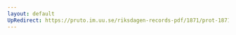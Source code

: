 ```yaml
---
layout: default
UpRedirect: https://pruto.im.uu.se/riksdagen-records-pdf/1871/prot-1871--fk--502/prot-1871--fk--502_002.pdf
---
```

